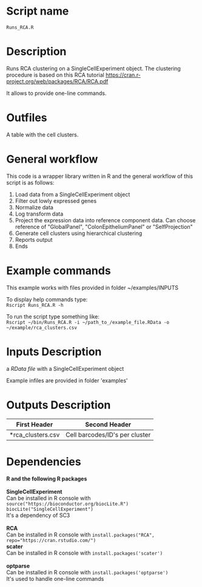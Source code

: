 Script name
================
`Runs_RCA.R`

Description
================
Runs RCA clustering on a SingleCellExperiment object.
The clustering procedure is based on this RCA tutorial https://cran.r-project.org/web/packages/RCA/RCA.pdf

It allows to provide one-line commands.

Outfiles
================
A table with the cell clusters.<br />

General workflow
================
This code is a wrapper library written in R and the general workflow of this script is as follows:
  1. Load data from a SingleCellExperiment object
  2. Filter out lowly expressed genes
  3. Normalize data
  4. Log transform data
  5. Project the expression data into reference component data. Can choose reference of "GlobalPanel", "ColonEpitheliumPanel" or "SelfProjection"
  6. Generate cell clusters using hierarchical clustering
  7. Reports output
  8. Ends

  Example commands
  ================
  This example works with files provided in folder ~/examples/INPUTS<br />

  To display help commands type: <br />
  `Rscript Runs_RCA.R -h`

  To run the script type something like:<br />
  `Rscript ~/bin/Runs_RCA.R -i ~/path_to_/example_file.RData -o ~/example/rca_clusters.csv`

  Inputs Description
  ================

  a *RData file* with a SingleCellExperiment object

  Example infiles are provided in folder 'examples'

  Outputs Description
  ================
  | First Header |  Second Header |
  | ---------------------------------------- |  ------------------------------------------- |
  | *rca_clusters.csv                        |  Cell barcodes/ID's per cluster              |


Dependencies
================

**R and the following R packages** <br /><br />
**SingleCellExperiment** <br />
Can be installed in R console with `source("https://bioconductor.org/biocLite.R")` <br />
`biocLite("SingleCellExperiment")` <br />
It's a dependency of SC3 <br /><br />
**RCA** <br />
Can be installed in R console with `install.packages("RCA", repo="https://cran.rstudio.com/")` <br />
**scater** <br />
Can be installed in R console with `install.packages('scater')`<br /><br />
**optparse**<br />
Can be installed in R console with `install.packages('optparse')`<br />
It's used to handle one-line commands<br /><br />
